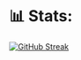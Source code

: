 # 📊 Stats:
[![GitHub Streak](https://streak-stats.demolab.com?user=j2a1ck&theme=dark&hide_border=true&border_radius=7.4&mode=weekly&hide_total_contributions=true&hide_longest_streak=true)](https://git.io/streak-stats)

